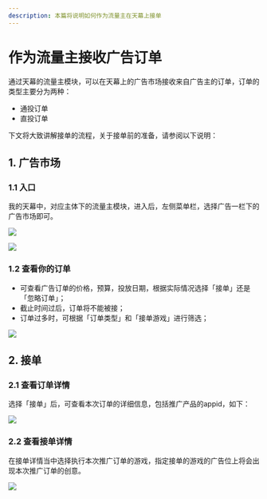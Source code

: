 ```yaml
---
description: 本篇将说明如何作为流量主在天幕上接单
---
```


# 作为流量主接收广告订单

通过天幕的流量主模块，可以在天幕上的广告市场接收来自广告主的订单，订单的类型主要分为两种：

* 通投订单
* 直投订单

下文将大致讲解接单的流程，关于接单前的准备，请参阅以下说明：

## **1. 广告市场**

### **1.1 入口**

我的天幕中，对应主体下的流量主模块，进入后，左侧菜单栏，选择广告一栏下的广告市场即可。

![](https://cdn.nlark.com/yuque/0/2019/png/254569/1557211177773-3e1c725b-f393-4e09-9e9c-5720437c96f9.png?x-oss-process=image/resize,w_2000)

![](https://cdn.nlark.com/yuque/0/2019/png/254569/1557211669162-b77a536d-c220-4ace-a0f8-09c0002e74a8.png?x-oss-process=image/resize,w_2000)

### **1.2 查看你的订单**

* 可查看广告订单的价格，预算，投放日期，根据实际情况选择「接单」还是「忽略订单」；
* 截止时间过后，订单将不能被接；
* 订单过多时，可根据「订单类型」和「接单游戏」进行筛选；

![](https://cdn.nlark.com/yuque/0/2019/png/254569/1557211830371-b19672cb-d7b6-41e4-ab92-309b8001bfbf.png?x-oss-process=image/resize,w_2000)

## **2. 接单**

### **2.1 查看订单详情**

选择「接单」后，可查看本次订单的详细信息，包括推广产品的appid，如下：

![](https://cdn.nlark.com/yuque/0/2019/png/254569/1557212120434-617171db-064a-438a-8a63-e3b61b3463ba.png)

### **2.2 查看接单详情**

在接单详情当中选择执行本次推广订单的游戏，指定接单的游戏的广告位上将会出现本次推广订单的创意。

![](https://cdn.nlark.com/yuque/0/2019/png/254569/1557212078053-620321f3-af50-47f6-aa33-5140c61b9704.png)



